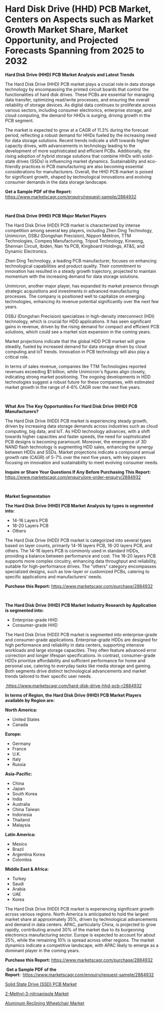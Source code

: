 <p><h1>Hard Disk Drive (HHD) PCB Market, Centers on Aspects such as Market Growth Market Share, Market Opportunity, and Projected Forecasts Spanning from 2025 to 2032</h1></p><p><strong>Hard Disk Drive (HHD) PCB Market Analysis and Latest Trends</strong></p>
<p><p>The Hard Disk Drive (HHD) PCB market plays a crucial role in data storage technology by encompassing the printed circuit boards that control the functionalities of hard disk drives. These PCBs are essential for managing data transfer, optimizing read/write processes, and ensuring the overall reliability of storage devices. As digital data continues to proliferate across various sectors, including consumer electronics, enterprise storage, and cloud computing, the demand for HHDs is surging, driving growth in the PCB segment.</p><p>The market is expected to grow at a CAGR of 11.3% during the forecast period, reflecting a robust demand for HHDs fueled by the increasing need for data storage solutions. Recent trends indicate a shift towards higher capacity drives, with advancements in technology leading to the development of more sophisticated and efficient PCBs. Additionally, the rising adoption of hybrid storage solutions that combine HHDs with solid-state drives (SSDs) is influencing market dynamics. Sustainability and eco-friendly practices in PCB manufacturing are also becoming essential considerations for manufacturers. Overall, the HHD PCB market is poised for significant growth, shaped by technological innovations and evolving consumer demands in the data storage landscape.</p></p>
<p><strong>Get a Sample PDF of the Report:&nbsp;</strong> <a href="https://www.marketscagr.com/enquiry/request-sample/2884932?utm_campaign=2012&utm_medium=2&utm_source=Github&utm_content=ia&utm_term=13032025&utm_id=hard-disk-drive-hhd-pcb">https://www.marketscagr.com/enquiry/request-sample/2884932</a></p>
<p>&nbsp;</p>
<p><strong>Hard Disk Drive (HHD) PCB Major Market Players</strong></p>
<p><p>The Hard Disk Drive (HDD) PCB market is characterized by intense competition among several key players, including Zhen Ding Technology, Unimicron, DSBJ (Dongshan Precision), Nippon Mektron, TTM Technologies, Compeq Manufacturing, Tripod Technology, Kinwong, Shennan Circuit, Ibiden, Nan Ya PCB, Kingboard Holdings, AT&S, and Dynamic Electronics. </p><p>Zhen Ding Technology, a leading PCB manufacturer, focuses on enhancing technological capabilities and product quality. Their commitment to innovation has resulted in a steady growth trajectory, projected to maintain momentum with the increasing demand for data storage solutions.</p><p>Unimicron, another major player, has expanded its market presence through strategic acquisitions and investments in advanced manufacturing processes. The company is positioned well to capitalize on emerging technologies, enhancing its revenue potential significantly over the next few years.</p><p>DSBJ (Dongshan Precision) specializes in high-density interconnect (HDI) technology, which is crucial for HDD applications. It has seen significant gains in revenue, driven by the rising demand for compact and efficient PCB solutions, which could see a market size expansion in the coming years.</p><p>Market projections indicate that the global HDD PCB market will grow steadily, fueled by increased demand for data storage driven by cloud computing and IoT trends. Innovation in PCB technology will also play a critical role.</p><p>In terms of sales revenue, companies like TTM Technologies reported revenues exceeding $1 billion, while Unimicron's figures align closely, indicating strong market positioning. The ongoing developments in HDD technologies suggest a robust future for these companies, with estimated market growth in the range of 4-6% CAGR over the next five years.</p></p>
<p>&nbsp;</p>
<p><strong>What Are The Key Opportunities For Hard Disk Drive (HHD) PCB Manufacturers?</strong></p>
<p><p>The Hard Disk Drive (HDD) PCB market is experiencing steady growth, driven by increasing data storage demands across industries such as cloud computing, big data, and IoT. As HDD technology advances, with a shift towards higher capacities and faster speeds, the need for sophisticated PCB designs is becoming paramount. Moreover, the emergence of 3D NAND flash technology is augmenting HDD sales, enhancing the synergy between HDDs and SSDs. Market projections indicate a compound annual growth rate (CAGR) of 5-7% over the next five years, with key players focusing on innovation and sustainability to meet evolving consumer needs.</p></p>
<p><strong>Inquire or Share Your Questions If Any Before Purchasing This Report:</strong> <a href="https://www.marketscagr.com/enquiry/pre-order-enquiry/2884932?utm_campaign=2012&utm_medium=2&utm_source=Github&utm_content=ia&utm_term=13032025&utm_id=hard-disk-drive-hhd-pcb">https://www.marketscagr.com/enquiry/pre-order-enquiry/2884932</a></p>
<p>&nbsp;</p>
<p><strong>Market Segmentation</strong></p>
<p><strong>The Hard Disk Drive (HHD) PCB Market Analysis by types is segmented into:</strong></p>
<p><ul><li>14-16 Layers PCB</li><li>18-20 Layers PCB</li><li>Others</li></ul></p>
<p><p>The Hard Disk Drive (HDD) PCB market is categorized into several types based on layer counts, primarily 14-16 layers PCB, 18-20 layers PCB, and others. The 14-16 layers PCB is commonly used in standard HDDs, providing a balance between performance and cost. The 18-20 layers PCB supports more complex circuitry, enhancing data throughput and reliability, suitable for high-performance drives. The "others" category encompasses specialized designs, such as low-layer or customized PCBs, catering to specific applications and manufacturers' needs.</p></p>
<p><strong>Purchase this Report:&nbsp;</strong><a href="https://www.marketscagr.com/purchase/2884932?utm_campaign=2012&utm_medium=2&utm_source=Github&utm_content=ia&utm_term=13032025&utm_id=hard-disk-drive-hhd-pcb">https://www.marketscagr.com/purchase/2884932</a></p>
<p>&nbsp;</p>
<p><strong>The Hard Disk Drive (HHD) PCB Market Industry Research by Application is segmented into:</strong></p>
<p><ul><li>Enterprise-grade HHD</li><li>Consumer-grade HHD</li></ul></p>
<p><p>The Hard Disk Drive (HDD) PCB market is segmented into enterprise-grade and consumer-grade applications. Enterprise-grade HDDs are designed for high performance and reliability in data centers, supporting intensive workloads and large storage capacities. They often feature advanced error correction and longer lifespan specifications. In contrast, consumer-grade HDDs prioritize affordability and sufficient performance for home and personal use, catering to everyday tasks like media storage and gaming. Both segments drive distinct technological advancements and market trends tailored to their specific user needs.</p></p>
<p><a href="https://www.marketscagr.com/hard-disk-drive-hhd-pcb-r2884932?utm_campaign=2012&utm_medium=2&utm_source=Github&utm_content=ia&utm_term=13032025&utm_id=hard-disk-drive-hhd-pcb">&nbsp;https://www.marketscagr.com/hard-disk-drive-hhd-pcb-r2884932</a></p>
<p><strong>In terms of Region, the Hard Disk Drive (HHD) PCB Market Players available by Region are:</strong></p>
<p>
    <p> <strong> North America: </strong>
        <ul>
            <li>United States</li>
            <li>Canada</li>
        </ul>
        </p> 
    <p> <strong> Europe: </strong>
        <ul>
            <li>Germany</li>
            <li>France</li>
            <li>U.K.</li>
            <li>Italy</li>
            <li>Russia</li>
        </ul>
        </p> 
    <p> <strong> Asia-Pacific: </strong>
        <ul>
            <li>China</li>
            <li>Japan</li>
            <li>South Korea</li>
            <li>India</li>
            <li>Australia</li>
            <li>China Taiwan</li>
            <li>Indonesia</li>
            <li>Thailand</li>
            <li>Malaysia</li>
        </ul>
        </p> 
    <p> <strong> Latin America: </strong>
        <ul>
            <li>Mexico</li>
            <li>Brazil</li>
            <li>Argentina Korea</li>
            <li>Colombia</li>
        </ul>
        </p> 
    <p> <strong> Middle East & Africa: </strong>
        <ul>
            <li>Turkey</li>
            <li>Saudi</li>
            <li>Arabia</li>
            <li>UAE</li>
            <li>Korea</li>
        </ul>
    </p>
    </p>
<p><p>The Hard Disk Drive (HDD) PCB market is experiencing significant growth across various regions. North America is anticipated to hold the largest market share at approximately 35%, driven by technological advancements and demand in data centers. APAC, particularly China, is projected to grow rapidly, contributing around 30% of the market due to its burgeoning electronics manufacturing sector. Europe is expected to account for about 25%, while the remaining 10% is spread across other regions. The market dynamics indicate a competitive landscape, with APAC likely to emerge as a dominant player in the coming years.</p></p>
<p><strong>Purchase this Report: </strong><a href="https://www.marketscagr.com/purchase/2884932?utm_campaign=2012&utm_medium=2&utm_source=Github&utm_content=ia&utm_term=13032025&utm_id=hard-disk-drive-hhd-pcb">https://www.marketscagr.com/purchase/2884932</a></p>
<p>&nbsp;<strong>Get a Sample PDF of the Report:&nbsp;&nbsp;</strong><a href="https://www.marketscagr.com/enquiry/request-sample/2884932?utm_campaign=2012&utm_medium=2&utm_source=Github&utm_content=ia&utm_term=13032025&utm_id=hard-disk-drive-hhd-pcb">https://www.marketscagr.com/enquiry/request-sample/2884932</a></p>
<p><strong></strong></p>
<p><p><a href="https://github.com/JakirUddin511/Market-Research-Report-List-2/blob/main/solid-state-drive-ssd-pcb-market.md?utm_campaign=2012&utm_medium=2&utm_source=Github&utm_content=ia&utm_term=13032025&utm_id=hard-disk-drive-hhd-pcb">Solid State Drive (SSD) PCB Market</a></p><p><a href="https://github.com/ChiragRP21/Market-Research-Report-List-7/blob/main/2-methyl-3-nitroanisole-market.md?utm_campaign=2012&utm_medium=2&utm_source=Github&utm_content=ia&utm_term=13032025&utm_id=hard-disk-drive-hhd-pcb">2-Methyl-3-nitroanisole Market</a></p><p><a href="https://github.com/sakourkishev/Market-Research-Report-List-1/blob/main/aluminum-reclining-wheelchair-market.md?utm_campaign=2012&utm_medium=2&utm_source=Github&utm_content=ia&utm_term=13032025&utm_id=hard-disk-drive-hhd-pcb">Aluminum Reclining Wheelchair Market</a></p></p>